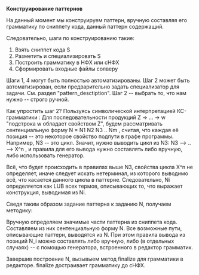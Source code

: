 **Конструирование паттернов**

На данный момент мы конструируем паттерн, вручную составляя его грамматику по сниппету кода, данный паттерн содержащий.

Следовательно, шаги по конструированию такие:

1) Взять сниппет кода S
2) Разметить и специализировать S
3) Построить грамматику в НФХ или сHФХ
4) Cформировать входные файлы солверу

Шаги 1, 4 могут быть полностью автоматизированы. Шаг 2 может быть автоматизирован, еcли предварительно задать специализатор для задачи. См. раздел "pattern_desctiption". Шаг 2 -- выбрать то, что нам нужно -- строго ручной.

Как упростить шаг 2? Пользуясь символической интерпретацией КС-грамматики : Для последовательности продукций Z -> ... -> w "подстрока w обладает свойством Z", будем
рассматривать сентенциальную форму N = N1 N2 N3 .. Nm , считая, что каждая её позиция -- это некоторое свойство подпути в графе программы.
Например, N3 -- это цикл. Значит, нужно выводить цикл из N3: N3 --> .. --> X^n , и правила для его вывода нужно составлять либо вручную, либо использовать генератор. 

Всё, что будет происходить в правилах выше N3, свойства цикла X^n не определяет, иначе следует искать нетерминал, из которого выводимо всё, что касается данного цикла в паттерне.
Следовательно, Ni определяется как LUB всех термов, описывающих то, что выражает конструкция, выводимая из Ni.

Сведя таким образом задание паттерна к заданию N, получаем методику:

Вручную определяем значимые части паттерна из сниппета кода. Составляем из них сентенциальную форму N. Все возможные пути, описывающие паттерн, выводятся из N.
При этом правила вывода из позиций N_i можно составлять либо вручную, либо (в отдельных случаях) -- c помощью генератора, встроенного в редактор грамматик.

Завершив построение N, вызывыем метод finalize для грамматики в редакторе. finalize достраивает грамматику до сНФХ.
